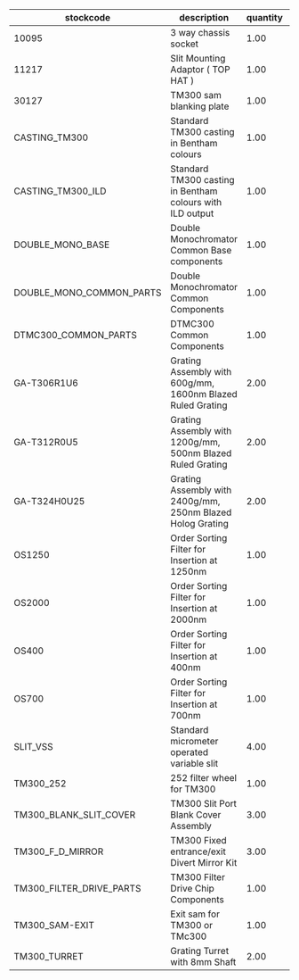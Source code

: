 |stockcode|description|quantity|location|
|---------|-----------|--------|--------|
|10095|3 way chassis socket|1.00||
|11217|Slit Mounting Adaptor ( TOP HAT )|1.00||
|30127|TM300 sam blanking plate|1.00||
|CASTING_TM300|Standard TM300 casting in Bentham colours|1.00||
|CASTING_TM300_ILD|Standard TM300 casting in Bentham colours with ILD output|1.00||
|DOUBLE_MONO_BASE|Double Monochromator Common Base components|1.00||
|DOUBLE_MONO_COMMON_PARTS|Double Monochromator Common Components|1.00||
|DTMC300_COMMON_PARTS|DTMC300 Common Components|1.00||
|GA-T306R1U6|Grating Assembly with 600g/mm, 1600nm Blazed Ruled Grating|2.00||
|GA-T312R0U5|Grating Assembly with 1200g/mm, 500nm Blazed Ruled Grating|2.00||
|GA-T324H0U25|Grating Assembly with 2400g/mm, 250nm Blazed Holog Grating|2.00||
|OS1250|Order Sorting Filter for Insertion at 1250nm|1.00||
|OS2000|Order Sorting Filter for Insertion at 2000nm|1.00||
|OS400|Order Sorting Filter for Insertion at 400nm|1.00||
|OS700|Order Sorting Filter for Insertion at 700nm|1.00||
|SLIT_VSS|Standard micrometer operated variable slit|4.00||
|TM300_252|252 filter wheel for TM300|1.00||
|TM300_BLANK_SLIT_COVER|TM300 Slit Port Blank Cover Assembly|3.00||
|TM300_F_D_MIRROR|TM300 Fixed entrance/exit Divert Mirror Kit|3.00||
|TM300_FILTER_DRIVE_PARTS|TM300 Filter Drive Chip Components|1.00||
|TM300_SAM-EXIT|Exit sam for TM300 or TMc300|1.00||
|TM300_TURRET|Grating Turret with 8mm Shaft|2.00||
